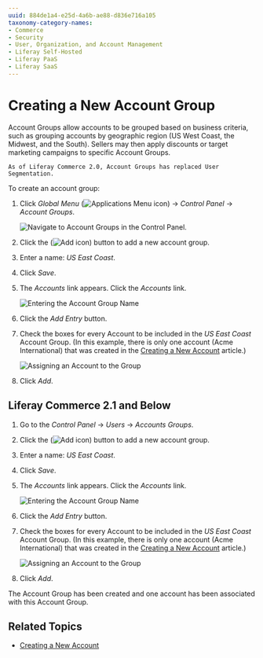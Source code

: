 ```yaml
---
uuid: 884de1a4-e25d-4a6b-ae88-d836e716a105
taxonomy-category-names:
- Commerce
- Security
- User, Organization, and Account Management
- Liferay Self-Hosted
- Liferay PaaS
- Liferay SaaS
---
```

# Creating a New Account Group

Account Groups allow accounts to be grouped based on business criteria, such as grouping accounts by geographic region (US West Coast, the Midwest, and the South). Sellers may then apply discounts or target marketing campaigns to specific Account Groups.

```{note}
As of Liferay Commerce 2.0, Account Groups has replaced User Segmentation.
```

To create an account group:

1. Click _Global Menu_ (![Applications Menu icon](../../images/icon-applications-menu.png)) &rarr; _Control Panel_ &rarr; _Account Groups_.

    ![Navigate to Account Groups in the Control Panel.](./creating-a-new-account-group/images/03.png)

1. Click the (![Add icon](../../images/icon-add.png)) button to add a new account group.
1. Enter a name: _US East Coast_.
1. Click _Save_.
1. The _Accounts_ link appears. Click the _Accounts_ link.

    ![Entering the Account Group Name](./creating-a-new-account-group/images/01.png)

1. Click the _Add Entry_ button.
1. Check the boxes for every Account to be included in the _US East Coast_ Account Group. (In this example, there is only one account (Acme International) that was created in the [Creating a New Account](./creating-a-new-account.md) article.)

    ![Assigning an Account to the Group](./creating-a-new-account-group/images/02.png)

1. Click _Add_.

## Liferay Commerce 2.1 and Below

1. Go to the _Control Panel_ → _Users_ → _Accounts Groups_.
1. Click the (![Add icon](../../images/icon-add.png)) button to add a new account group.
1. Enter a name: _US East Coast_.
1. Click _Save_.
1. The _Accounts_ link appears. Click the _Accounts_ link.

    ![Entering the Account Group Name](./creating-a-new-account-group/images/01.png)

1. Click the _Add Entry_ button.
1. Check the boxes for every Account to be included in the _US East Coast_ Account Group. (In this example, there is only one account (Acme International) that was created in the [Creating a New Account](./creating-a-new-account.md) article.)

    ![Assigning an Account to the Group](./creating-a-new-account-group/images/02.png)

1. Click _Add_.

The Account Group has been created and one account has been associated with this Account Group.

## Related Topics

* [Creating a New Account](./creating-a-new-account.md)

